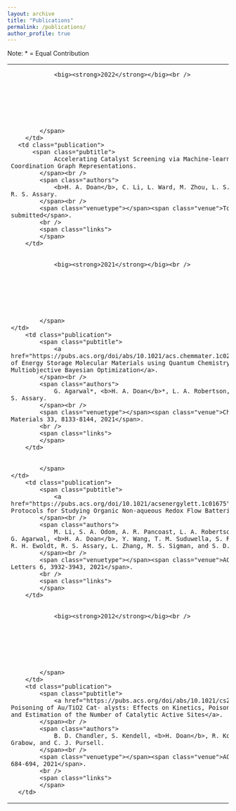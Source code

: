 ```yaml
---
layout: archive
title: "Publications"
permalink: /publications/
author_profile: true
---
```


Note: * = Equal Contribution

<table class="table" style="border:0;">
<tbody>
	<tr>
		<td>
			<span class="date">
				
				<big><strong>2022</strong></big><br />
				
        
				
				
        
        
        
			</span>
		</td>
	  <td class="publication">
		  <span class="pubtitle">
				Accelerating Catalyst Screening via Machine-learned Local Coordination Graph Representations.
			</span><br />
			<span class="authors">
				<b>H. A. Doan</b>, C. Li, L. Ward, M. Zhou, L. S. Curtiss, and R. S. Assary.
			</span><br />
			<span class="venuetype"></span><span class="venue">To be submitted</span>.
			<br />
			<span class="links">
			</span>
		</td>
  </tr>
	<tr>
		<td>
			<span class="date">
				
				<big><strong>2021</strong></big><br />
				
        
				
				
        
        
        
			</span>
    </td>
		<td class="publication">
			<span class="pubtitle">
				<a href="https://pubs.acs.org/doi/abs/10.1021/acs.chemmater.1c02040">Discovery of Energy Storage Molecular Materials using Quantum Chemistry-guided Multiobjective Bayesian Optimization</a>.
			</span><br />
			<span class="authors">
				G. Agarwal*, <b>H. A. Doan</b>*, L. A. Robertson, L. Zhang, R. S. Assary.
			</span><br />
			<span class="venuetype"></span><span class="venue">Chemistry of Materials 33, 8133-8144, 2021</span>.
			<br />
			<span class="links">
			</span>
		</td>
  </tr>
  <tr>
		<td>
			<span class="date">
				
			</span>
    </td>
		<td class="publication">
			<span class="pubtitle">
				<a href="https://pubs.acs.org/doi/10.1021/acsenergylett.1c01675">Experimental Protocols for Studying Organic Non-aqueous Redox Flow Batteries</a>.
			</span><br />
			<span class="authors">
				M. Li, S. A. Odom, A. R. Pancoast, L. A. Robertson, T. P. Vaid, G. Agarwal, <b>H. A. Doan</b>, Y. Wang, T. M. Suduwella, S. R. Bheemireddy, R. H. Ewoldt, R. S. Assary, L. Zhang, M. S. Sigman, and S. D. Minteer.
			</span><br />
			<span class="venuetype"></span><span class="venue">ACS Energy Letters 6, 3932-3943, 2021</span>.
			<br />
			<span class="links">
			</span>
		</td>
  </tr>
	<tr>
		<td>
			<span class="date">
				
				<big><strong>2012</strong></big><br />
				
        
				
				
        
        
        
			</span>
		</td>
		<td class="publication">
			<span class="pubtitle">
				<a href="https://pubs.acs.org/doi/abs/10.1021/cs200693g">NaBr Poisoning of Au/TiO2 Cat- alysts: Effects on Kinetics, Poisoning Mechanism, and Estimation of the Number of Catalytic Active Sites</a>.
			</span><br />
			<span class="authors">
				B. D. Chandler, S. Kendell, <b>H. Doan</b>, R. Korkosz, L. C. Grabow, and C. J. Pursell.
			</span><br />
			<span class="venuetype"></span><span class="venue">ACS Catalysis 2, 684-694, 2021</span>.
			<br />
			<span class="links">
			</span>
	  </td>
  </tr>
</tbody>
</table>